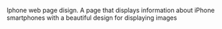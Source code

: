 Iphone web page disign.
A page that displays information about iPhone smartphones with a beautiful design for displaying images
